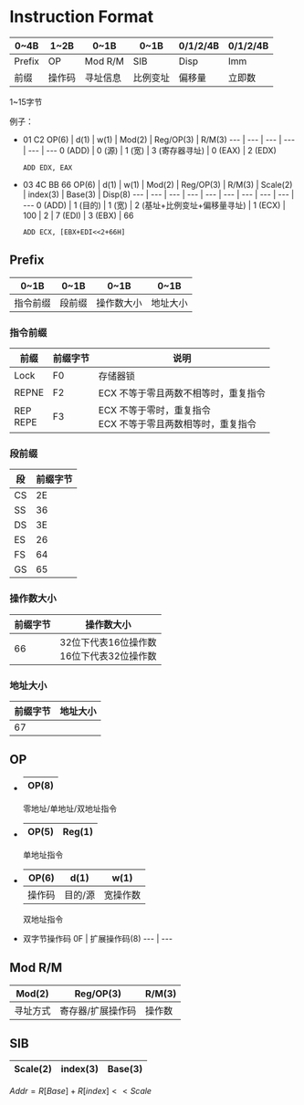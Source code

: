 # Instruction Format
0~4B | 1~2B | 0~1B | 0~1B | 0/1/2/4B | 0/1/2/4B
--- | --- | --- | --- | --- | ---
Prefix | OP | Mod R/M | SIB | Disp | Imm
前缀 | 操作码 | 寻址信息 | 比例变址 | 偏移量 | 立即数

1~15字节

例子：
- 01 C2
  OP(6) | d(1) | w(1) | Mod(2) | Reg/OP(3) | R/M(3)
  --- | --- | --- | --- | --- | ---
  0 (ADD) | 0 (源) | 1 (宽) | 3 (寄存器寻址) | 0 (EAX) | 2 (EDX)

	`ADD EDX, EAX`
- 03 4C BB 66
  OP(6) | d(1) | w(1) | Mod(2) | Reg/OP(3) | R/M(3) | Scale(2) | index(3) | Base(3) | Disp(8)
  --- | --- | --- | --- | --- | --- | --- | --- | --- | ---
  0 (ADD) | 1 (目的) | 1 (宽) | 2 (基址+比例变址+偏移量寻址) | 1 (ECX) | 100 | 2 | 7 (EDI) | 3 (EBX) | 66

	`ADD ECX, [EBX+EDI<<2+66H]`

## Prefix
0~1B | 0~1B | 0~1B | 0~1B
--- | --- | --- | ---
指令前缀 | 段前缀 | 操作数大小 | 地址大小

### 指令前缀
前缀 | 前缀字节 | 说明
--- | --- | ---
Lock | F0 | 存储器锁
REPNE | F2 | ECX 不等于零且两数不相等时，重复指令
REP<br />REPE | F3 | ECX 不等于零时，重复指令<br />ECX 不等于零且两数相等时，重复指令

### 段前缀
段 | 前缀字节
--- | ---
CS | 2E
SS | 36
DS | 3E
ES | 26
FS | 64
GS | 65

### 操作数大小
前缀字节 | 操作数大小
--- | ---
66 | 32位下代表16位操作数<br />16位下代表32位操作数

### 地址大小
前缀字节 | 地址大小
--- | ---
67 | 

## OP
- 
  OP(8) |
  --- |

  零地址/单地址/双地址指令
- 
  OP(5) | Reg(1)
  --- | ---

	单地址指令
- 
  OP(6) | d(1) | w(1)
  --- | --- | ---
  操作码 | 目的/源 | 宽操作数

	双地址指令
- 双字节操作码
  0F | 扩展操作码(8)
  --- | ---

## Mod R/M
Mod(2) | Reg/OP(3) | R/M(3)
--- | --- | ---
寻址方式 | 寄存器/扩展操作码 | 操作数

## SIB
Scale(2) | index(3) | Base(3)
--- | --- | ---

$Addr = R[Base] + R[index] << Scale$